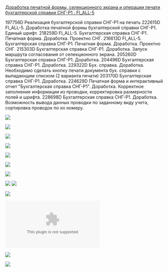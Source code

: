[Доработка печатной формы, селекционного экрана и операции печати бухгалтерской справки СНГ-Р1 : FI_ALL-5](https://yt.surgutneftegas.ru:4443/issue/FI_ALL-5)

197756D Реализация бухгалтерской справки СНГ-Р1 на печать
222615D FI_ALL-5. Доработка печатной формы бухгалтерской справки СНГ-Р1. Единый шрифт.
218259D FI_ALL-5. Бухгалтерская справка СНГ-Р1. Печатная форма. Доработка. Проектно СНГ.
216613D FI_ALL-5. Бухгалтерская справка СНГ-Р1. Печатная форма. Доработка. Проектно СНГ.
215303D Бухгалтерская справка СНГ-Р1. Доработка. Запуск маршрута согласования от селекционного экрана.
205260D Бухгалтерская справка СНГ-Р1. Доработка.
204496D Бухгалтерская справка СНГ-Р1. Доработка.
229322D Бух. справка. Доработка. Необходимо сделать кнопку печати документа бух. справки с выпадающим списком (2 варианта печати)
203170D Бухгалтерская справка СНГ-Р1. Доработка.
224629D Печатная форма и интерактивный отчет "Бухгалтерская справка СНГ-Р1". Доработка. Корректное заполнение информации из проводки, корректировка размерности полей и шрифта.
228698D Бухгалтерская справка СНГ-Р1. Доработка. Возможность вывода данных проводки по заданному виду учета, сортировка проводок по их номеру.

![](Telegram_I8F8GETBKn.png)

![](1%201.png)

![](2%201.png)

![](3%201.png)

![](4.png)

![](5.png)



![](msedge_m3wmNPAT4g.png)

![](msedge_nAXJRfduQH.png)
![](Pasted%20image%2020250714104736.png)

![](Pasted%20image%2020250716135233.png)

![](СНГ-Р1.docx)

![](Pasted%20image%2020250718111846.png)

![](Pasted%20image%2020250721151719.png)



